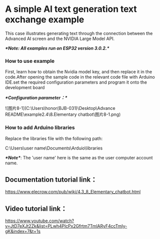 # **A simple AI text generation text exchange example**

This case illustrates generating text through the connection between the Advanced AI screen and the NVIDIA Large Model API.

***\*Note: All examples run on ESP32 version 3.0.2.\****

 

### **How to use example**

 

First, learn how to obtain the Nvidia model key, and then replace it in the code.After opening the sample code in the relevant code file with Arduino IDE.set the required configuration parameters and program it onto the development board

***\*Configuration parameter：\****



![图片8-1](C:\Users\honor(BJB-031)\Desktop\Advance README\example2.4\8.Elementary chatbot\图片8-1.png)



### **How to add Arduino libraries**

Replace the libraries file with the following path:

C:\Users\user name\Documents\Arduio\libraries

 

***\*Note\****: The 'user name' here is the same as the user computer account name.

 

## **Documentation tutorial link**：

https://www.elecrow.com/pub/wiki/4.3_8_Elementary_chatbot.html

 

 

## **Video** **tutorial link**：

https://www.youtube.com/watch?v=JtD7eXJt2Zk&list=PLwh4PlcPx2Gfrtm7TmlARyF4ccTmIy-gK&index=7&t=1s

 

 